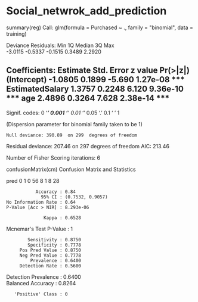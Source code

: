 # Social_netwrok_add_prediction
summary(reg)
Call:
glm(formula = Purchased ~ ., family = "binomial", data = training)

Deviance Residuals: 
    Min       1Q   Median       3Q      Max  
-3.0115  -0.5337  -0.1515   0.3489   2.2920  

Coefficients:
                Estimate Std. Error z value Pr(>|z|)    
(Intercept)      -1.0805     0.1899  -5.690 1.27e-08 ***
EstimatedSalary   1.3757     0.2248   6.120 9.36e-10 ***
age               2.4896     0.3264   7.628 2.38e-14 ***
---
Signif. codes:  0 ‘***’ 0.001 ‘**’ 0.01 ‘*’ 0.05 ‘.’ 0.1 ‘ ’ 1

(Dispersion parameter for binomial family taken to be 1)

    Null deviance: 390.89  on 299  degrees of freedom
Residual deviance: 207.46  on 297  degrees of freedom
AIC: 213.46

Number of Fisher Scoring iterations: 6

confusionMatrix(cm)
Confusion Matrix and Statistics

   pred
     0  1
  0 56  8
  1  8 28
                                          
               Accuracy : 0.84            
                 95% CI : (0.7532, 0.9057)
    No Information Rate : 0.64            
    P-Value [Acc > NIR] : 8.293e-06       
                                          
                  Kappa : 0.6528          
                                          
 Mcnemar's Test P-Value : 1               
                                          
            Sensitivity : 0.8750          
            Specificity : 0.7778          
         Pos Pred Value : 0.8750          
         Neg Pred Value : 0.7778          
             Prevalence : 0.6400          
         Detection Rate : 0.5600          
   Detection Prevalence : 0.6400          
      Balanced Accuracy : 0.8264          
                                          
       'Positive' Class : 0   
